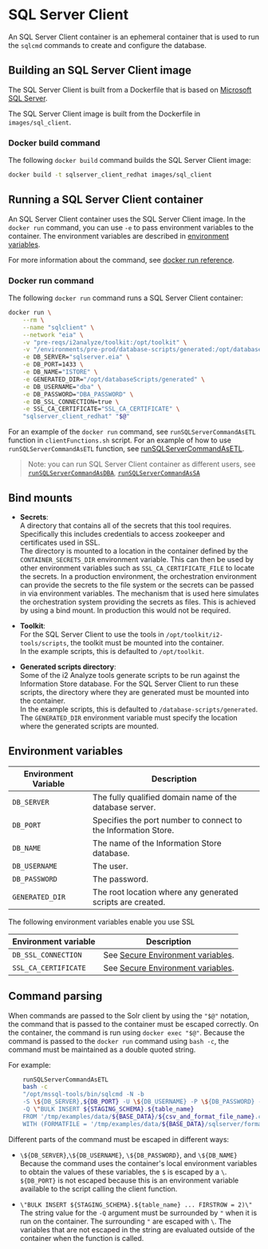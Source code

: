 # SQL Server Client

An SQL Server Client container is an ephemeral container that is used to run the `sqlcmd` commands to create and configure the database.

## <a name="buildingansqlserverclientimage"></a> Building an SQL Server Client image

The SQL Server Client is built from a Dockerfile that is based on [Microsoft SQL Server](https://hub.docker.com/_/microsoft-mssql-server).

The SQL Server Client image is built from the Dockerfile in `images/sql_client`.

### <a name="dockerbuildcommand"></a> Docker build command

The following `docker build` command builds the SQL Server Client image:

```bash
docker build -t sqlserver_client_redhat images/sql_client
```

## <a name="runningasqlserverclientcontainer"></a> Running a SQL Server Client container

An SQL Server Client container uses the SQL Server Client image. In the `docker run` command, you can use `-e` to pass environment variables to the container. The environment variables are described in [environment variables](#environmentvariables).

For more information about the command, see [docker run reference](https://docs.docker.com/engine/reference/run/).

### <a name="dockerruncommand"></a> Docker run command

The following `docker run` command runs a SQL Server Client container:

```bash
docker run \
    --rm \
    --name "sqlclient" \
    --network "eia" \
    -v "pre-reqs/i2analyze/toolkit:/opt/toolkit" \
    -v "/environments/pre-prod/database-scripts/generated:/opt/databaseScripts/generated" \
    -e DB_SERVER="sqlserver.eia" \
    -e DB_PORT=1433 \
    -e DB_NAME="ISTORE" \
    -e GENERATED_DIR="/opt/databaseScripts/generated" \
    -e DB_USERNAME="dba" \
    -e DB_PASSWORD="DBA_PASSWORD" \
    -e DB_SSL_CONNECTION=true \
    -e SSL_CA_CERTIFICATE="SSL_CA_CERTIFICATE" \
    "sqlserver_client_redhat" "$@"
```

For an example of the `docker run` command, see `runSQLServerCommandAsETL` function in `clientFunctions.sh` script.
For an example of how to use `runSQLServerCommandAsETL` function, see [runSQLServerCommandAsETL](../tools%20and%20functions/client_functions.md#runsqlservercommandasetl).
> Note: you can run SQL Server Client container as different users, see [`runSQLServerCommandAsDBA`](../tools%20and%20functions/client_functions.md#runsqlservercommandasdba), [`runSQLServerCommandAsSA`](../tools%20and%20functions/client_functions.md#runsqlservercommandassa)

## <a name="bindmounts"></a> Bind mounts

- **Secrets**:  
A directory that contains all of the secrets that this tool requires. Specifically this includes credentials to access zookeeper and certificates used in SSL.  
The directory is mounted to a location in the container defined by the `CONTAINER_SECRETS_DIR` environment variable. This can then be used by other environment variables such as `SSL_CA_CERTIFICATE_FILE` to locate the secrets. 
In a production environment, the orchestration environment can provide the secrets to the file system or the secrets can be passed in via environment variables. The mechanism that is used here simulates the orchestration system providing the secrets as files. This is achieved by using a bind mount. In production this would not be required.

- **Toolkit**:  
For the SQL Server Client to use the tools in `/opt/toolkit/i2-tools/scripts`, 
the toolkit must be mounted into the container.  
In the example scripts, this is defaulted to `/opt/toolkit`.

- **Generated scripts directory**:  
Some of the i2 Analyze tools generate scripts to be run against the Information Store database. For the SQL Server Client to run these scripts, the directory where they are generated must be mounted into the container.  
In the example scripts, this is defaulted to `/database-scripts/generated`. The `GENERATED_DIR` environment variable must specify the location where the generated scripts are mounted.

## <a name="environmentvariables"></a> Environment variables

|Environment Variable | Description                                                    |
| ------------------- | -------------------------------------------------------------- |
| `DB_SERVER`         | The fully qualified domain name of the database server.        |
| `DB_PORT`           | Specifies the port number to connect to the Information Store. |
| `DB_NAME`           | The name of the Information Store database.                    |
| `DB_USERNAME`       | The user.                                                      |
| `DB_PASSWORD`       | The password.                                                  |
| `GENERATED_DIR`     | The root location where any generated scripts are created.     |

The following environment variables enable you use SSL

| Environment variable | Description                                                   |
| -------------------- | ------------------------------------------------------------- |
| `DB_SSL_CONNECTION`  | See [Secure Environment variables](../security%20and%20users/security.md#secureenvironmentvariables).        |
| `SSL_CA_CERTIFICATE` | See [Secure Environment variables](../security%20and%20users/security.md#secureenvironmentvariables).        |

## <a name="commandparsing"></a> Command parsing

When commands are passed to the Solr client by using the `"$@"` notation, the command that is passed to the container must be escaped correctly. On the container, the command is run using `docker exec "$@"`. Because the command is passed to the `docker run` command using `bash -c`, the command must be maintained as a double quoted string.

For example:
```bash
    runSQLServerCommandAsETL 
    bash -c 
    "/opt/mssql-tools/bin/sqlcmd -N -b
    -S \${DB_SERVER},${DB_PORT} -U \${DB_USERNAME} -P \${DB_PASSWORD} -d \${DB_NAME} 
    -Q \"BULK INSERT ${STAGING_SCHEMA}.${table_name} 
    FROM '/tmp/examples/data/${BASE_DATA}/${csv_and_format_file_name}.csv' 
    WITH (FORMATFILE = '/tmp/examples/data/${BASE_DATA}/sqlserver/format-files/${csv_and_format_file_name}.fmt', FIRSTROW = 2)\""
```

Different parts of the command must be escaped in different ways:
- `\${DB_SERVER}`,`\${DB_USERNAME}`, `\${DB_PASSWORD}`, and `\${DB_NAME}`  
   Because the command uses the container's local environment variables to obtain the values of these variables, the `$` is escaped by a `\`.  
   `${DB_PORT}` is not escaped because this is an environment variable available to the script calling the client function.

- `\"BULK INSERT ${STAGING_SCHEMA}.${table_name} ... FIRSTROW = 2)\"`  
   The string value for the `-Q` argument must be surrounded by `"` when it is run on the container. The surrounding `"` are escaped with `\`.
   The variables that are not escaped in the string are evaluated outside of the container when the function is called.